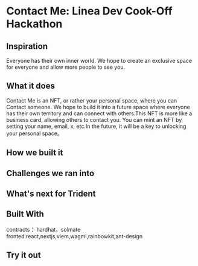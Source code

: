 # Contact Me: Linea Dev Cook-Off  Hackathon

## Inspiration
Everyone has their own inner world. We hope to create an exclusive space for everyone and allow more people to see you.

## What it does
Contact Me is an NFT, or rather your personal space, where you can Contact someone.
We hope to build it into a future space where everyone has their own territory and can connect with others.This NFT is more like a business card, allowing others to contact you.
You can mint an NFT by setting your name, email, x, etc.In the future, it will be a key to unlocking your personal space。


## How we built it


## Challenges we ran into


## What's next for Trident


## Built With
contracts： hardhat，solmate
fronted:react,nextjs,viem,wagmi,rainbowkit,ant-design

## Try it out